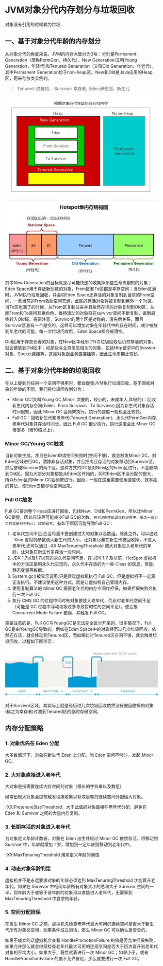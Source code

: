# JVM对象分代内存划分与垃圾回收

对象没有引用的时候称为垃圾.

## 一、基于对象分代年龄的内存划分

从对象分代的角度来说，JVM的内存大致分为3块：分别是Permanent Generation（简称PermGen、持久代）、New Generation(又叫Young Generation，年轻代)和Tenured Generation（又叫Old Generation，年老代）。其中Permanent Generation位于non-heap区。New和Old是Java应用的Heap区，用来存放类实例的。

>Tenured: 终身的， Survivor: 幸存者, Eden:伊甸园，新生儿

![](pics/根据对象分代年龄划分JVM内存.png)

![](pics/Hotspot堆内存结构图.png)

其中New Generation的目标就是尽可能快速的收集掉那些生命周期短的对象；Eden Space用于存放新创建的对象，From区和To区都是幸存空间；当Eden区满时，JVM执行垃圾回收，并会将Eden Space还存活的对象复制到当前的From空间，一旦当前的From救助空间充满，此区的存活对象将被复制到另外一个To区，当To区也满了的时候，从From区复制过来并且依然存活的对象复制到Old区，从而From和To空间互换角色，维持活动的对象将在survivor空间不断复制，直到最终转入Old域。需要注意，Survivor的两个区是对称的，没先后关系，而且Survivor区总有一个是空的。这样可以增加对象在年轻代中的存在时间，减少被放到年老代的可能。每一次垃圾回收后，Eden Space都会被清空。

Old区用于存放长寿的对象，在New区中经历了N次垃圾回收后仍然存活的对象，就会被放到Old区中；如那些与业务信息相关的对象，包括Http请求中的Session对象、Socket连接等，这类对象跟业务直接挂钩，因此生命周期比较长。

## 二、基于对象分代年龄的垃圾回收

在以上提到的任何一个空间不够用时，都会促使JVM执行垃圾回收。基于回收对象的年龄的不同，我们将垃圾回收划分为：

- Minor GC(又叫Young GC,Minor: 次要的，较小的，未成年人,年轻的)：回收新生代内存空间(Eden、From Survivor、To Survivor),因为新生代对象存活时间很短，因此 Minor GC 会频繁执行，执行的速度一般也会比较快。
- Full GC：回收新生代和老年代(Tenured Generation)、永久代PermGen内存,老年代对象其存活时间长，因此 Full GC 很少执行，执行速度会比 Minor GC 慢很多（慢10倍以上）。

### Minor GC/Young GC触发

当新对象生成，并且在Eden申请空间失败时(空间不够)，就会触发Minor GC，对Eden区域进行GC，清除非存活对象，并且把尚且存活的对象移动到Survivor区，然后整理Survivor的两个区。这种方式的GC是对New区的Eden区进行，不会影响到Old区。因为大部分对象都是从Eden区开始的，同时Eden区不会分配的很大，所以Eden区的Minor GC会频繁进行。因而，一般在这里需要使用速度快、效率高的算法，使Eden去能尽快空闲出来。

### Full GC触发

Full GC要对整个Heap区进行回收，包括New、Old和PermGen，所以比Minor GC要慢，因此应该尽可能减少Full GC的次数。`在对JVM性能调优的过程中，很大一部分工作就是对于Full GC的调节`。有如下原因可能导致Full GC：

1. 老年代空间不足:应当尽量不要创建过大的对象以及数组。除此之外，可以通过 -Xmn 虚拟机参数调大新生代的大小，让对象尽量在新生代被回收掉，不进入老年代.还可以通过 -XX:MaxTenuringThreshold 调大对象进入老年代的年龄，让对象在新生代多存活一段时间。
2. JDK 1.7以及1.7以前的永久代空间不足，在 JDK 1.7 及以前，HotSpot 虚拟机中的方法区是用永久代实现的，永久代中存放的为一些 Class 的信息、常量、静态变量等数据。
3. System.gc()被显示调用:只是建议虚拟机执行 Full GC，但是虚拟机不一定真正去执行。不建议使用这种方式，而是让虚拟机自己管理内存。
4. 使用复制算法的 Minor GC 需要老年代的内存空间作担保，如果担保失败会执行一次 Full GC
5. 执行 CMS GC 的过程中同时有对象要放入老年代，而此时老年代空间不足（可能是 GC 过程中浮动垃圾过多导致暂时性的空间不足），便会报 Concurrent Mode Failure 错误，并触发 Full GC。

需要注意的是，Full GC与YoungGC是无法完全区分开来的，很多情况下，Full GC是由YoungGC导致的。例如在Eden Space中的对象经历过几次垃圾回收，依然还存活，就会移动到Tenured区，而如果此时Tenured区空间不够，就会触发垃圾回收，过程如下图所示：

![](pics/minor-gc-major-gc-full-gc.jpg)

对于Survivor区域，其实际上就是经历过几次垃圾回收依然没有被回收掉的对象(称之为幸存者)过渡到Tenured区的临时存储空间。

## 内存分配策略

### 1. 对象优先在 Eden 分配

大多数情况下，对象在新生代 Eden 上分配，当 Eden 空间不够时，发起 Minor GC。

### 2. 大对象直接进入老年代

大对象是指需要连续内存空间的对象（很长的字符串以及数组）

经常出现大对象会提前触发垃圾收集以获取足够的连续空间分配给大对象。

-XX:PretenureSizeThreshold，大于此值的对象直接在老年代分配，避免在 Eden 和 Survivor 之间的大量内存复制。

### 3. 长期存活的对象进入老年代

为对象定义年龄计数器，对象在 Eden 出生并经过 Minor GC 依然存活，将移动到 Survivor 中，年龄就增加 1 岁，增加到一定年龄则移动到老年代中。

-XX:MaxTenuringThreshold 用来定义年龄的阈值

### 4. 动态对象年龄判定

虚拟机并不是永远要求对象的年龄必须达到 MaxTenuringThreshold 才能晋升老年代，如果在 Survivor 中相同年龄所有对象大小的总和大于 Survivor 空间的一半，则年龄大于或等于该年龄的对象可以直接进入老年代，无需等到 MaxTenuringThreshold 中要求的年龄。

### 5. 空间分配担保

在发生 Minor GC 之前，虚拟机先检查老年代最大可用的连续空间是否大于新生代所有对象总空间，如果条件成立的话，那么 Minor GC 可以确认是安全的。

如果不成立的话虚拟机会查看 HandlePromotionFailure 的值是否允许担保失败，如果允许那么就会继续检查老年代最大可用的连续空间是否大于历次晋升到老年代对象的平均大小，如果大于，将尝试着进行一次 Minor GC；如果小于，或者 HandlePromotionFailure 的值不允许冒险，那么就要进行一次 Full GC。